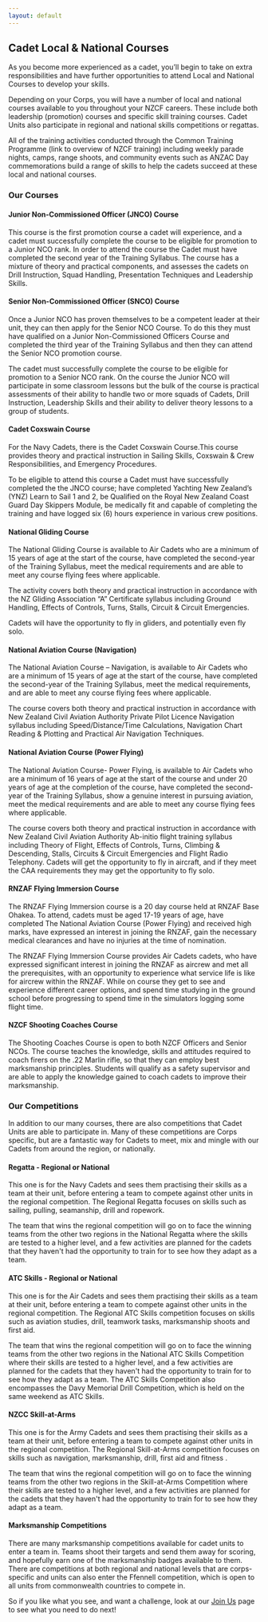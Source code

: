 ```yaml
---
layout: default
---
```


## Cadet Local & National Courses

As you become more experienced as a cadet, you’ll begin to take on extra responsibilities and have further opportunities to attend Local and National Courses to develop your skills. 

Depending on your Corps, you will have a number of local and national courses available to you throughout your NZCF careers. These include both leadership (promotion) courses and specific skill training courses. Cadet Units also participate in regional and national skills competitions or regattas.

All of the training activities conducted through the Common Training Programme (link to overview of NZCF training) including weekly parade nights, camps, range shoots, and community events such as ANZAC Day commemorations build a range of skills to help the cadets succeed at these local and national courses. 


### Our Courses

#### Junior Non-Commissioned Officer (JNCO) Course

This course is the first promotion course a cadet will experience, and a cadet must successfully complete the course to be eligible for promotion to a Junior NCO rank. In order to attend the course the Cadet must have completed the second year of the Training Syllabus.
The course has a mixture of theory and practical components, and assesses the cadets on Drill Instruction, Squad Handling, Presentation Techniques and Leadership Skills. 

#### Senior Non-Commissioned Officer (SNCO) Course

Once a Junior NCO has proven themselves to be a competent leader at their unit, they can then apply for the Senior NCO Course. To do this they must have qualified on a Junior Non-Commissioned Officers Course and completed the third year of the Training Syllabus and then they can attend the Senior NCO promotion course.

The cadet must successfully complete the course to be eligible for promotion to a Senior NCO rank. On the course the Junior NCO will participate in some classroom lessons but the bulk of the course is practical assessments of their ability to handle two or more squads of Cadets, Drill Instruction, Leadership Skills and their ability to deliver theory lessons to a group of students. 


#### Cadet Coxswain Course

For the Navy Cadets, there is the Cadet Coxswain Course.This course provides theory and practical instruction in Sailing Skills, Coxswain & Crew Responsibilities, and Emergency Procedures. 

To be eligible to attend this course a Cadet must have successfully completed the the JNCO course; have completed Yachting New Zealand’s (YNZ) Learn to Sail 1 and 2, be Qualified on the Royal New Zealand Coast Guard Day Skippers Module, be medically fit and capable of completing the training and have logged six (6) hours experience in various crew positions.

#### National Gliding Course

The National Gliding Course is available to Air Cadets who are a minimum of 15 years of age at the start of the course, have completed the second-year of the Training Syllabus, meet the medical requirements and are able to meet any course flying fees where applicable. 

The activity covers both theory and practical instruction in accordance with the NZ Gliding Association “A” Certificate syllabus including Ground Handling, Effects of Controls, Turns, Stalls, Circuit & Circuit Emergencies. 

Cadets will have the opportunity to fly in gliders, and potentially even fly solo. 

#### National Aviation Course (Navigation)

The National Aviation Course – Navigation, is available to Air Cadets who are a minimum of 15 years of age at the start of the course, have completed the second-year of the Training Syllabus, meet the medical requirements, and are able to meet any course flying fees where applicable.

The course covers both theory and practical instruction in accordance with New Zealand Civil Aviation Authority Private Pilot Licence Navigation syllabus including Speed/Distance/Time Calculations, Navigation Chart Reading & Plotting and Practical Air Navigation Techniques.

#### National Aviation Course (Power Flying)

The National Aviation Course- Power Flying, is available to Air Cadets who are a minimum of 16 years of age at the start of the course and under 20 years of age at the completion of the course, have completed the second-year of the Training Syllabus, show a genuine interest in pursuing aviation, meet the medical requirements and are able to meet any course flying fees where applicable. 

The course covers both theory and practical instruction in accordance with New Zealand Civil Aviation Authority Ab-initio flight training syllabus including Theory of Flight, Effects of Controls, Turns, Climbing & Descending, Stalls, Circuits & Circuit Emergencies and Flight Radio Telephony. Cadets will get the opportunity to fly in aircraft, and if they meet the CAA requirements they may get the opportunity to fly solo. 


#### RNZAF Flying Immersion Course

The RNZAF Flying Immersion course is a 20 day course held at RNZAF Base Ohakea. To attend, cadets must be aged 17-19 years of age, have completed The National Aviation Course (Power Flying) and received high marks, have expressed an interest in joining the RNZAF, gain the necessary medical clearances and have no injuries at the time of nomination.

The RNZAF Flying Immersion Course provides Air Cadets cadets, who have expressed significant interest in joining the RNZAF as aircrew and met all the prerequisites, with an opportunity to experience what service life is like for aircrew within the RNZAF. While on course they get to see and experience different career options, and spend time studying in the ground school before progressing to spend time in the simulators logging some flight time.

#### NZCF Shooting Coaches Course

The Shooting Coaches Course is open to both NZCF Officers and Senior NCOs. The course teaches the knowledge, skills and attitudes required to coach firers on
the .22 Marlin rifle, so that they can employ best marksmanship principles. Students will qualify as a safety supervisor and are able to apply the knowledge gained to coach cadets to improve their marksmanship. 


### Our Competitions

In addition to our many courses, there are also competitions that Cadet Units are able to participate in. Many of these competitions are Corps specific, but are a fantastic way for Cadets to meet, mix and mingle with our Cadets from around the region, or nationally. 

#### Regatta - Regional or National

This one is for the Navy Cadets and sees them practising their skills as a team at their unit, before entering a team to compete against other units in the regional competition. The Regional Regatta focuses on skills such as sailing, pulling, seamanship, drill and ropework. 

The team that wins the regional competition will go on to face the winning teams from the other two regions in the National Regatta where the skills are tested to a higher level, and a few activities are planned for the cadets that they haven't had the opportunity to train for to see how they adapt as a team.       

#### ATC Skills - Regional or National

This one is for the Air Cadets and sees them practising their skills as a team at their unit, before entering a team to compete against other units in the regional competition. The Regional ATC Skills competition focuses on skills such as aviation studies, drill, teamwork tasks, marksmanship shoots and first aid. 

The team that wins the regional competition will go on to face the winning teams from the other two regions in the National ATC Skills Competition where their skills are tested to a higher level, and a few activities are planned for the cadets that they haven't had the opportunity to train for to see how they adapt as a team. The ATC Skills Competition also encompasses the Davy Memorial Drill Competition, which is held on the same weekend as ATC Skills. 


#### NZCC Skill-at-Arms

This one is for the Army Cadets and sees them practising their skills as a team at their unit, before entering a team to compete against other units in the regional competition. The Regional Skill-at-Arms competition focuses on skills such as navigation, marksmanship, drill, first aid and fitness . 

The team that wins the regional competition will go on to face the winning teams from the other two regions in the Skill-at-Arms Competition where their skills are tested to a higher level, and a few activities are planned for the cadets that they haven't had the opportunity to train for to see how they adapt as a team. 


#### Marksmanship Competitions

There are many marksmanship competitions available for cadet units to enter a team in. Teams shoot their targets and send them away for scoring, and hopefully earn one of the marksmanship badges available to them. There are competitions at both regional and national levels that are corps-specific and units can also enter the Ffennell competition, which is open to all units from commonwealth countries to compete in. 

So if you like what you see, and want a challenge, look at our [Join Us](/cadet-join.html) page to see what you need to do next!
